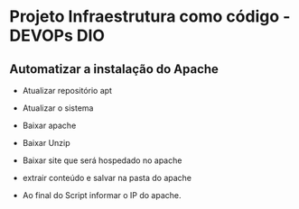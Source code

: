 # Projeto Infraestrutura como código - DEVOPs DIO

## Automatizar a instalação do Apache

* Atualizar repositório apt
* Atualizar o sistema
* Baixar apache
* Baixar Unzip
* Baixar site que será hospedado no apache
* extrair conteúdo e salvar na pasta do apache

* Ao final do Script informar o IP do apache.
